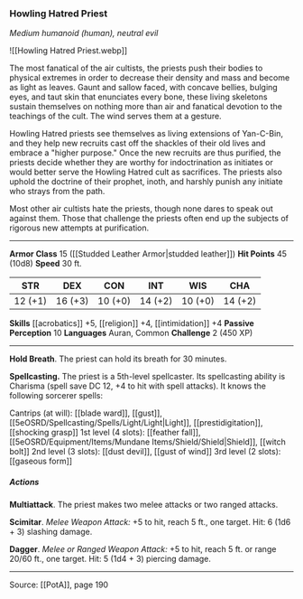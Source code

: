 ### Howling Hatred Priest
_Medium humanoid (human), neutral evil_

![[Howling Hatred Priest.webp]]

The most fanatical of the air cultists, the priests push their bodies to physical extremes in order to decrease their density and mass and become as light as leaves. Gaunt and sallow faced, with concave bellies, bulging eyes, and taut skin that enunciates every bone, these living skeletons sustain themselves on nothing more than air and fanatical devotion to the teachings of the cult. The wind serves them at a gesture.

Howling Hatred priests see themselves as living extensions of Yan-C-Bin, and they help new recruits cast off the shackles of their old lives and embrace a "higher purpose." Once the new recruits are thus purified, the priests decide whether they are worthy for indoctrination as initiates or would better serve the Howling Hatred cult as sacrifices. The priests also uphold the doctrine of their prophet, inoth, and harshly punish any initiate who strays from the path.

Most other air cultists hate the priests, though none dares to speak out against them. Those that challenge the priests often end up the subjects of rigorous new attempts at purification.






---

**Armor Class** 15 ([[Studded Leather Armor|studded leather]])
**Hit Points** 45 (10d8)
**Speed** 30 ft.

| STR     | DEX     | CON     | INT     | WIS     | CHA     |
|---------|---------|---------|---------|---------|---------|
| 12 (+1) | 16 (+3) | 10 (+0) | 14 (+2) | 10 (+0) | 14 (+2) |

**Skills** [[acrobatics]] +5, [[religion]] +4, [[intimidation]] +4
**Passive Perception** 10
**Languages** Auran, Common
**Challenge** 2 (450 XP)

---

**Hold Breath**. The priest can hold its breath for 30 minutes.

**Spellcasting.** The priest is a 5th-level spellcaster. Its spellcasting ability is Charisma (spell save DC 12, +4 to hit with spell attacks). It knows the following sorcerer spells:

Cantrips (at will): [[blade ward]], [[gust]], [[5eOSRD/Spellcasting/Spells/Light/Light|Light]], [[prestidigitation]], [[shocking grasp]]
1st level (4 slots): [[feather fall]], [[5eOSRD/Equipment/Items/Mundane Items/Shield/Shield|Shield]], [[witch bolt]]
2nd level (3 slots): [[dust devil]], [[gust of wind]]
3rd level (2 slots): [[gaseous form]]

##### Actions
**Multiattack**. The priest makes two melee attacks or two ranged attacks.

**Scimitar**. _Melee Weapon Attack:_ +5 to hit, reach 5 ft., one target. Hit: 6 (1d6 + 3) slashing damage.

**Dagger**. _Melee or Ranged Weapon Attack:_ +5 to hit, reach 5 ft. or range 20/60 ft., one target. Hit: 5 (1d4 + 3) piercing damage.


---

Source: [[PotA]], page 190